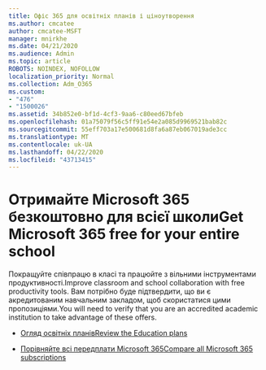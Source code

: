```yaml
---
title: Офіс 365 для освітніх планів і ціноутворення
ms.author: cmcatee
author: cmcatee-MSFT
manager: mnirkhe
ms.date: 04/21/2020
ms.audience: Admin
ms.topic: article
ROBOTS: NOINDEX, NOFOLLOW
localization_priority: Normal
ms.collection: Adm_O365
ms.custom:
- "476"
- "1500026"
ms.assetid: 34b852e0-bf1d-4cf3-9aa6-c80eed67bfeb
ms.openlocfilehash: 01a75079f56c5ff91e54e2a085d9969521bab82c
ms.sourcegitcommit: 55eff703a17e500681d8fa6a87eb067019ade3cc
ms.translationtype: MT
ms.contentlocale: uk-UA
ms.lasthandoff: 04/22/2020
ms.locfileid: "43713415"
---
```

# <a name="get-microsoft-365-free-for-your-entire-school"></a><span data-ttu-id="670c9-102">Отримайте Microsoft 365 безкоштовно для всієї школи</span><span class="sxs-lookup"><span data-stu-id="670c9-102">Get Microsoft 365 free for your entire school</span></span>

<span data-ttu-id="670c9-103">Покращуйте співпрацю в класі та працюйте з вільними інструментами продуктивності.</span><span class="sxs-lookup"><span data-stu-id="670c9-103">Improve classroom and school collaboration with free productivity tools.</span></span> <span data-ttu-id="670c9-104">Вам потрібно буде підтвердити, що ви є акредитованим навчальним закладом, щоб скористатися цими пропозиціями.</span><span class="sxs-lookup"><span data-stu-id="670c9-104">You will need to verify that you are an accredited academic institution to take advantage of these offers.</span></span>
  
- [<span data-ttu-id="670c9-105">Огляд освітніх планів</span><span class="sxs-lookup"><span data-stu-id="670c9-105">Review the Education plans</span></span>](https://products.office.com/academic/compare-office-365-education-plans)

- [<span data-ttu-id="670c9-106">Порівняйте всі передплати Microsoft 365</span><span class="sxs-lookup"><span data-stu-id="670c9-106">Compare all Microsoft 365 subscriptions</span></span>](https://products.office.com/business/compare-more-office-365-for-business-plans)